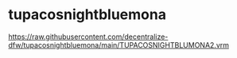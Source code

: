 # tupacosnightbluemona
https://raw.githubusercontent.com/decentralize-dfw/tupacosnightbluemona/main/TUPACOSNIGHTBLUMONA2.vrm
